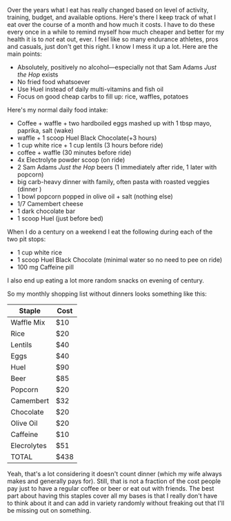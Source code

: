 Over the years what I eat has really changed based on level of activity, training, budget, and available options. Here's there I keep track of what I eat over the course of a month and how much it costs. I have to do these every once in a while to remind myself how much cheaper and better for my health it is to _not_ eat out, ever. I feel like so many endurance athletes, pros and casuals, just don't get this right. I know I mess it up a lot. Here are the main points:

- Absolutely, positively no alcohol—especially not that Sam Adams _Just the Hop_ exists
- No fried food whatsoever
- Use Huel instead of daily multi-vitamins and fish oil
- Focus on good cheap carbs to fill up: rice, waffles, potatoes

Here's my normal daily food intake:

- Coffee + waffle + two hardboiled eggs mashed up with 1 tbsp mayo, paprika, salt (wake)
- waffle + 1 scoop Huel Black Chocolate(+3 hours)
- 1 cup white rice + 1 cup lentils (3 hours before ride)
- coffee + waffle (30 minutes before ride)
- 4x Electrolyte powder scoop (on ride)
- 2 Sam Adams _Just the Hop_ beers (1 immediately after ride, 1 later with popcorn)
- big carb-heavy dinner with family, often pasta with roasted veggies (dinner )
- 1 bowl popcorn popped in olive oil + salt (nothing else)
- 1/7 Camembert  cheese
- 1 dark chocolate bar
- 1 scoop Huel (just before bed)

When I do a century on a weekend I eat the following during each of the two pit stops:

- 1 cup white rice
- 1 scoop Huel Black Chocolate (minimal water so no need to pee on ride)
- 100 mg Caffeine pill

I also end up eating a lot more random snacks on evening of century.

So my monthly shopping list without dinners looks something like this:

| Staple      | Cost |
| ----------- | ---- |
| Waffle Mix  | $10  |
| Rice        | $20  |
| Lentils     | $40  |
| Eggs        | $40  |
| Huel        | $90  |
| Beer        | $85  |
| Popcorn     | $20  |
| Camembert   | $32  |
| Chocolate   | $20  |
| Olive Oil   | $20  |
| Caffeine    | $10  |
| Elecrolytes | $51  |
| TOTAL       | $438 |

Yeah, that's a lot considering it doesn't count dinner (which my wife always makes and generally pays for). Still, that is not a fraction of the cost people pay just to have a regular coffee or beer or eat out with friends. The best part about having this staples cover all my bases is that I really don't have to think about it and can add in variety randomly without freaking out that I'll be missing out on something.